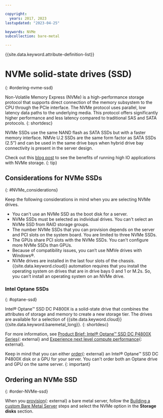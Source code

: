 ```yaml
---

copyright:
  years: 2017, 2023
lastupdated: "2023-04-25"

keywords: NVMe
subcollection: bare-metal

---
```


{{site.data.keyword.attribute-definition-list}}

# NVMe solid-state drives (SSD)
{: #ordering-nvme-ssd}

Non-Volatile Memory Express (NVMe) is a high-performance storage protocol that supports direct connection of the memory subsystem to the CPU through the PCIe interface. The NVMe protocol uses parallel, low latency data paths to the underlying media. This protocol offers significantly higher performance and less latency compared to traditional SAS and SATA protocols.
{: shortdesc}

NVMe SSDs use the same NAND flash as SATA SSDs but with a faster memory interface. NMVe U.2 SSDs are the same form factor as SATA SSDs (2.5”) and can be used in the same drive bays when hybrid drive bay connectivity is present in the server design.

Check out this [blog post](https://www.ibm.com/cloud/blog/benefits-of-running-high-io-applications-on-ibm-cloud-bare-metal-servers-with-nvme-storage) to see the benefits of running high IO applications with NVMe storage.
{: tip}

## Considerations for NVMe SSDs
{: #NVMe_considerations}

Keep the following considerations in mind when you are selecting NVMe drives.

* You can't use an NVMe SSD as the boot disk for a server.
* NVMe SSDs must be selected as individual drives. You can't select an NVMe SSD from RAID storage groups.
* The number NVMe SSDs that you can provision depends on the server and PCI slots on the system board. You are limited to three NVMe SSDs.
* The GPUs share PCI slots with the NVMe SSDs. You can't configure more NVMe SSDs than GPUs.
* Because of compatibility issues, you can’t use NMVe drives with Windows&reg;.
* NVMe drives are installed in the last four slots of the chassis. {{site.data.keyword.cloud}} automation requires that you install the operating system on drives that are in drive bays 0 and 1 or M.2s. So, you can't install an operating system on an NVMe drive.

### Intel Optane SSDs
{: #optane-ssd}

Intel® Optane™ SSD DC P4800X is a solid-state drive that combines the attributes of storage and memory to create a new storage tier. The drives are available for a selection of {{site.data.keyword.cloud}} {{site.data.keyword.baremetal_long}}.
{: shortdesc}

For more information, see [Product Brief: Intel® Optane™ SSD DC P4800X Series](https://www.intel.com/content/www/us/en/solid-state-drives/optane-ssd-dc-p4800x-brief.html){: external} and [Experience next level compute performance](https://www.ibm.com/cloud/bare-metal-servers/intel){: external}.

Keep in mind that you can either [order](https://cloud.ibm.com/gen1/infrastructure/provision/bm){: external} an Intel® Optane™ SSD DC P4800X disk or a GPU for your server. You can't order both an Optane drive and GPU on the same server.
{: important}

## Ordering an NVMe SSD
{: #order-NVMe-ssd}

When you [provision](https://cloud.ibm.com/gen1/infrastructure/provision/bm){: external} a bare metal server, follow the [Building a custom Bare Metal Server](/docs/bare-metal?topic=bare-metal-ordering-baremetal-server) steps and select the NVMe option in the **Storage disks** section.
